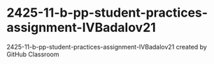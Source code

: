 # 2425-11-b-pp-student-practices-assignment-IVBadalov21
2425-11-b-pp-student-practices-assignment-IVBadalov21 created by GitHub Classroom 
